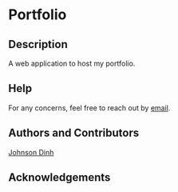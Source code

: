 # Portfolio

## Description
A web application to host my portfolio.


## Help
For any concerns, feel free to reach out by [email](mailto:jdinhbus@gmail.com?subject=[GitHub]%20Source%20Han%20Sans).


## Authors and Contributors
[Johnson Dinh](https://www.linkedin.com/in/johnson-dinh/)


## Acknowledgements

